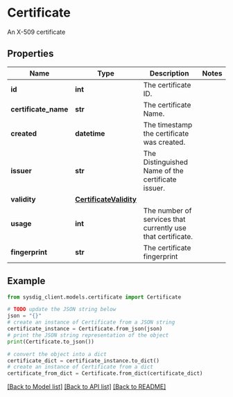 # Certificate

An X-509 certificate

## Properties

Name | Type | Description | Notes
------------ | ------------- | ------------- | -------------
**id** | **int** | The certificate ID. | 
**certificate_name** | **str** | The certificate Name. | 
**created** | **datetime** | The timestamp the certificate was created. | 
**issuer** | **str** | The Distinguished Name of the certificate issuer. | 
**validity** | [**CertificateValidity**](CertificateValidity.md) |  | 
**usage** | **int** | The number of services that currently use that certificate. | 
**fingerprint** | **str** | The certificate fingerprint | 

## Example

```python
from sysdig_client.models.certificate import Certificate

# TODO update the JSON string below
json = "{}"
# create an instance of Certificate from a JSON string
certificate_instance = Certificate.from_json(json)
# print the JSON string representation of the object
print(Certificate.to_json())

# convert the object into a dict
certificate_dict = certificate_instance.to_dict()
# create an instance of Certificate from a dict
certificate_from_dict = Certificate.from_dict(certificate_dict)
```
[[Back to Model list]](../README.md#documentation-for-models) [[Back to API list]](../README.md#documentation-for-api-endpoints) [[Back to README]](../README.md)


